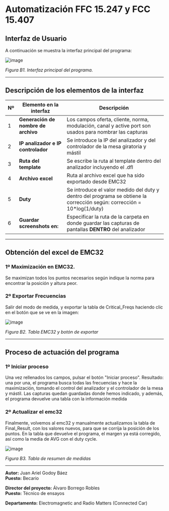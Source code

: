 # Automatización FFC 15.247 y FCC 15.407
## Interfaz de Usuario

A continuación se muestra la interfaz principal del programa:

![image](https://github.com/user-attachments/assets/154df958-373c-49cc-8508-58830892d285)



  
*Figura B1. Interfaz principal del programa.*

---

## Descripción de los elementos de la interfaz

| Nº | Elemento en la interfaz             | Descripción                                                                 |
|----|-------------------------------------|-----------------------------------------------------------------------------|
| 1  | **Generación de nombre de archivo** | Los campos oferta, cliente, norma, modulación, canal y active port son usados para nombrar las capturas                         |
| 2  | **IP analizador e IP controlador**  | Se introduce la IP del analizador y del controlador de la mesa giratoria y mástil|
| 3  | **Ruta del template**          | Se escribe la ruta al template dentro del analizador incluyendo el .dfl                |
| 4  | **Archivo excel**      | Ruta al archivo excel que ha sido exportado desde EMC32             |
| 5  | **Duty**    | Se introduce el valor medido del duty y dentro del programa se obtiene la corrección según: corrección = 10*log(1/duty)                          |
| 6  | **Guardar screenshots en:**    | Especificar la ruta de la carpeta en donde guardar las capturas de pantallas **DENTRO** del analizador                          |

---
## Obtención del excel de EMC32
### 1º Maximización en EMC32.
Se maximizan todos los puntos necesarios según indique la norma para encontrar la posición y altura peor. 
### 2º Exportar Frecuencias
Salir del modo de medida, y exportar la tabla de Critical_Freqs haciendo clic en el botón que se ve en la imagen:

![image](https://github.com/user-attachments/assets/0792fb27-1b7b-4d15-b435-a1185092018b)


*Figura B2. Tabla EMC32 y botón de exportar*

---

## Proceso de actuación del programa
### 1º Iniciar proceso
Una vez rellenados los campos, pulsar el botón "Iniciar proceso".  Resultado: una por una, el programa busca todas las frecuencias y hace la maximización, tomando el control del analizador y el controlador de la mesa y mástil. Las capturas quedan guardadas donde hemos indicado, y además, el programa devuelve una tabla con la información medida

### 2º Actualizar el emc32
Finalmente, volvemos al emc32 y manualmente actualizamos la tabla de Final_Result, con los valores nuevos, para que se corrija la posición de los puntos. En la tabla que devuelve el programa, el margen ya está corregido, así como la media de AVG con el duty cycle.

![image](https://github.com/user-attachments/assets/3f1d730f-bbf0-4c9f-bee9-1d0920bc8a86)


*Figura B3. Tabla de resumen de medidas*


---

**Autor:** Juan Ariel Godoy Báez        
**Puesto:** Becario

**Director del proyecto:** Álvaro Borrego Robles          
**Puesto:** Técnico de ensayos

**Departamento:** Electromagnetic and Radio Matters (Connected Car)
